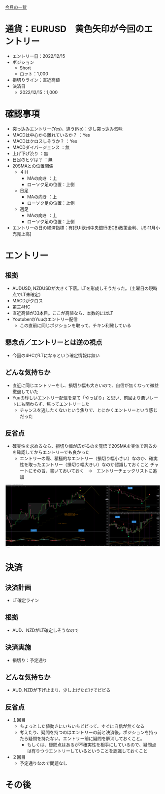 [今月の一覧](../main.md)
# 通貨：EURUSD　黄色矢印が今回のエントリー
- エントリー日：2022/12/15
- ポジション
  - Short
  - ロット：1,000
- 損切りライン：直近高値
- 決済日
  - 2022/12/15：1,000

# 確認事項
- 突っ込みエントリー(Yes)、違う(No)：少し突っ込み気味
- MACDは中心から離れているか？     ：Yes
- MACDはクロスしそうか？           ：Yes
- MACDダイバージェンス             ：無
- 上げ下げ渋り                     ：無
- 日足のヒゲは？                   ：無
- 20SMAとの位置関係
  - ４Ｈ
    - MAの向き        ：上
    - ローソク足の位置：上側
  - 日足
    - MAの向き        ：上
    - ローソク足の位置：上側
  - 週足
    - MAの向き        ：上
    - ローソク足の位置：上側
- エントリーの日の経済指標：有[EU:欧州中央銀行(ECB)政策金利、US:11月小売売上高]

# エントリー
## 根拠
- AUDUSD, NZDUSDが大きく下落。LTを形成しそうだった。（土曜日の現時点でLT未確定）
- MACDがクロス
- 第三4HC
- 直近高値が33本目。ここが高値なら、本数的にはLT
- YoutuberのYuuのエントリー配信
  - この直前に同じポジションを取って、チキン利確している

## 懸念点／エントリーとは逆の視点
- 今回の4HCがLTになるという確定情報は無い

## どんな気持ちか
- 直近に同じエントリーをし、損切り幅も大きいので、自信が無くなって微益撤退していた
- Yuuの珍しいエントリー配信を見て「やっぱり」と思い、前回より悪いレートにも関わらず、焦ってエントリーした
  - チャンスを逃したくないという焦りで、とにかくエントリーという感じだった

## 反省点
- 確実性を求めるなら、損切り幅が広がるのを覚悟で20SMAを実体で割るのを確認してからエントリーでも良かった
  - エントリーの際、積極的なエントリー（損切り幅小さい）なのか、確実性を取ったエントリー（損切り幅大きい）なのか認識しておくこと
    チャートにその旨、書いておいておく　→　エントリーチェックリストに追加

![](2022-12-17-08-16-04.png)

# 決済
## 決済計画
- LT確定ライン

## 根拠
- AUD、NZDがLT確定しそうなので

## 決済実施
- 損切り：予定通り

## どんな気持ちか
- AUD, NZDが下げ止まり、少し上げただけでビビる

## 反省点
- １回目
  - ちょっとした値動きにいちいちビビって、すぐに自信が無くなる
  - 考えたり、疑問を持つのはエントリーの前と決済後。ポジションを持ったら疑問を持たない。エントリー前に疑問を解消しておくこと。
    - もしくは、疑問点はあるが不確実性を相手にしているので、疑問点は有りつつエントリーしているということを認識しておくこと
- ２回目
  - 予定通りなので問題なし

# その後


